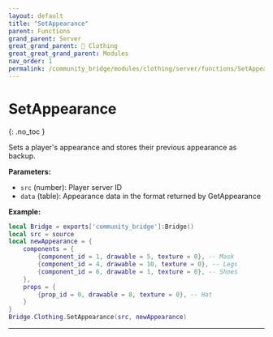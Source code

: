 ```yaml
---
layout: default
title: "SetAppearance"
parent: Functions
grand_parent: Server
great_grand_parent: 👔 Clothing
great_great_grand_parent: Modules
nav_order: 1
permalink: /community_bridge/modules/clothing/server/functions/SetAppearance/
---
```


# SetAppearance
{: .no_toc }

Sets a player's appearance and stores their previous appearance as backup.

**Parameters:**
- `src` (number): Player server ID
- `data` (table): Appearance data in the format returned by GetAppearance

**Example:**
```lua
local Bridge = exports['community_bridge']:Bridge()
local src = source
local newAppearance = {
    components = {
        {component_id = 1, drawable = 5, texture = 0}, -- Mask
        {component_id = 4, drawable = 10, texture = 0}, -- Legs
        {component_id = 6, drawable = 1, texture = 0}, -- Shoes
    },
    props = {
        {prop_id = 0, drawable = 8, texture = 0}, -- Hat
    }
}
Bridge.Clothing.SetAppearance(src, newAppearance)
```

---